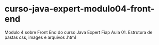 # curso-java-expert-modulo04-front-end
Modulo 4 sobre Front End do curso Java Expert Fiap
Aula 01. Estrutura de pastas css, images e arquivos .html

